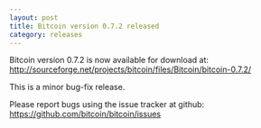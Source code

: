 ```yaml
---
layout: post
title: Bitcoin version 0.7.2 released
category: releases
---
```

Bitcoin version 0.7.2 is now available for download at:
<http://sourceforge.net/projects/bitcoin/files/Bitcoin/bitcoin-0.7.2/>

This is a minor bug-fix release.

Please report bugs using the issue tracker at github:
<https://github.com/bitcoin/bitcoin/issues>

